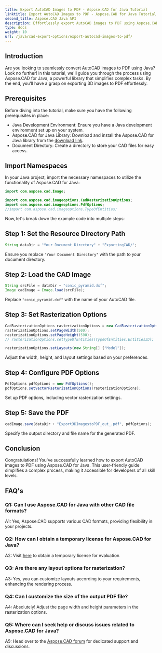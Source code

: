```yaml
---
title: Export AutoCAD Images to PDF - Aspose.CAD for Java Tutorial
linktitle: Export AutoCAD Images to PDF - Aspose.CAD for Java Tutorial
second_title: Aspose.CAD Java API
description: Effortlessly export AutoCAD images to PDF using Aspose.CAD for Java. Follow our step-by-step guide for seamless integration.
type: docs
weight: 10
url: /java/cad-export-options/export-autocad-images-to-pdf/
---
```

## Introduction

Are you looking to seamlessly convert AutoCAD images to PDF using Java? Look no further! In this tutorial, we'll guide you through the process using Aspose.CAD for Java, a powerful library that simplifies complex tasks. By the end, you'll have a grasp on exporting 3D images to PDF effortlessly.

## Prerequisites

Before diving into the tutorial, make sure you have the following prerequisites in place:

- Java Development Environment: Ensure you have a Java development environment set up on your system.
- Aspose.CAD for Java Library: Download and install the Aspose.CAD for Java library from the [download link](https://releases.aspose.com/cad/java/).
- Document Directory: Create a directory to store your CAD files for easy access.

## Import Namespaces

In your Java project, import the necessary namespaces to utilize the functionality of Aspose.CAD for Java:

```java
import com.aspose.cad.Image;

import com.aspose.cad.imageoptions.CadRasterizationOptions;
import com.aspose.cad.imageoptions.PdfOptions;
//import com.aspose.cad.imageoptions.TypeOfEntities;
```

Now, let's break down the example code into multiple steps:

## Step 1: Set the Resource Directory Path

```java
String dataDir = "Your Document Directory" + "ExportingCAD/";
```

Ensure you replace `"Your Document Directory"` with the path to your document directory.

## Step 2: Load the CAD Image

```java
String srcFile = dataDir + "conic_pyramid.dxf";
Image cadImage = Image.load(srcFile);
```

Replace `"conic_pyramid.dxf"` with the name of your AutoCAD file.

## Step 3: Set Rasterization Options

```java
CadRasterizationOptions rasterizationOptions = new CadRasterizationOptions();
rasterizationOptions.setPageWidth(500);
rasterizationOptions.setPageHeight(500);
// rasterizationOptions.setTypeOfEntities(TypeOfEntities.Entities3D);

rasterizationOptions.setLayouts(new String[] {"Model"});
```

Adjust the width, height, and layout settings based on your preferences.

## Step 4: Configure PDF Options

```java
PdfOptions pdfOptions = new PdfOptions();
pdfOptions.setVectorRasterizationOptions(rasterizationOptions);
```

Set up PDF options, including vector rasterization settings.

## Step 5: Save the PDF

```java
cadImage.save(dataDir + "Export3DImagestoPDF_out_.pdf", pdfOptions);
```

Specify the output directory and file name for the generated PDF.

## Conclusion

Congratulations! You've successfully learned how to export AutoCAD images to PDF using Aspose.CAD for Java. This user-friendly guide simplifies a complex process, making it accessible for developers of all skill levels.

## FAQ's

### Q1: Can I use Aspose.CAD for Java with other CAD file formats?

A1: Yes, Aspose.CAD supports various CAD formats, providing flexibility in your projects.

### Q2: How can I obtain a temporary license for Aspose.CAD for Java?

A2: Visit [here](https://purchase.aspose.com/temporary-license/) to obtain a temporary license for evaluation.

### Q3: Are there any layout options for rasterization?

A3: Yes, you can customize layouts according to your requirements, enhancing the rendering process.

### Q4: Can I customize the size of the output PDF file?

A4: Absolutely! Adjust the page width and height parameters in the rasterization options.

### Q5: Where can I seek help or discuss issues related to Aspose.CAD for Java?

A5: Head over to the [Aspose.CAD forum](https://forum.aspose.com/c/cad/19) for dedicated support and discussions.
